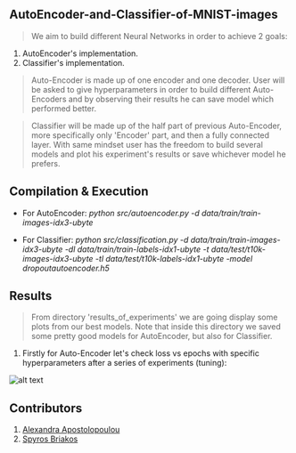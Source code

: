 ## AutoEncoder-and-Classifier-of-MNIST-images

> We aim to build different Neural Networks in order to achieve 2 goals:
1. AutoEncoder's implementation.
2. Classifier's implementation.

> Auto-Encoder is made up of one encoder and one decoder. User will be asked to give hyperparameters in order to build different Auto-Encoders and by observing their results he can save model which performed better.

> Classifier will be made up of the half part of previous Auto-Encoder, more specifically only 'Encoder' part, and then a fully connected layer. With same mindset user has the freedom to build several models and plot his experiment's results or save whichever model he prefers.

## Compilation & Execution

- For AutoEncoder: *python src/autoencoder.py -d data/train/train-images-idx3-ubyte*

- For Classifier: *python src/classification.py -d data/train/train-images-idx3-ubyte -dl data/train/train-labels-idx1-ubyte -t data/test/t10k-images-idx3-ubyte -tl data/test/t10k-labels-idx1-ubyte -model dropoutautoencoder.h5*

## Results
> From directory 'results_of_experiments' we are going display some plots from our best models. Note that inside this directory we saved some pretty good models for AutoEncoder, but also for Classifier.

1. Firstly for Auto-Encoder let's check loss vs epochs with specific hyperparameters after a series of experiments (tuning):

![alt text](https://github.com/spympr/AutoEncoder-and-Classifier-of-MNIST-images/blob/master/results_of_experiments/Results_A/Best_Model/Best_Model_With_Different_Batch_Sizes/Batch_Size_32.png)


## Contributors
1. [Alexandra Apostolopoulou](https://github.com/alexaapo)
2. [Spyros Briakos](https://github.com/spympr)
